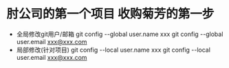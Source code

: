 # 肘公司的第一个项目  收购菊芳的第一步

- 全局修改git用户/邮箱
	git config --global user.name xxx
	git config --global user.email xxx@xxx.com
- 局部修改(针对项目)
	git config --local user.name xxx
	git config --local user.email xxx@xxx.com